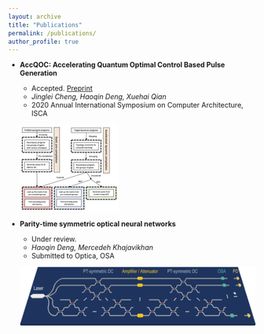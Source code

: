 ```yaml
---
layout: archive
title: "Publications"
permalink: /publications/
author_profile: true
---
```




* **AccQOC: Accelerating Quantum Optimal Control Based Pulse Generation**
  *	Accepted. [Preprint](https://arxiv.org/abs/2003.00376)
  *	*Jinglei Cheng, Haoqin Deng, Xuehai Qian*
  *	2020 Annual International Symposium on Computer Architecture, ISCA

  ![img_accqoc](/images/accqoc2.png)


* **Parity-time symmetric optical neural networks**
  *	Under review.
  *	*Haoqin Deng, Mercedeh Khajavikhan*
  *	Submitted to Optica, OSA

  ![img_ptonn](/images/ptonn3.png)